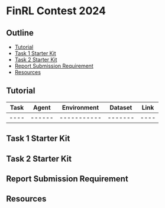 # FinRL Contest 2024

## Outline
  - [Tutorial](#tutorial)
  - [Task 1 Starter Kit](#task-1-starter-kit)
  - [Task 2 Starter Kit](#task-2-starter-kit)
  - [Report Submission Requirement](#report-submission-requirement)
  - [Resources](#resources)

## Tutorial
| Task | Agent | Environment | Dataset | Link |
| ---- |------ | ----------- | ------- | ---- |
| ---- |------ | ----------- | ------- | ---- |

## Task 1 Starter Kit

## Task 2 Starter Kit

## Report Submission Requirement

## Resources



